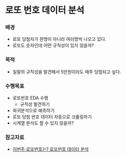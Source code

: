 # 로또 번호 데이터 분석
### 배경
- 로또 당첨자가 한명이 아니라 여러명씩 나오고 있다. 
- 로또도 숫자인데 어떤 규칙성이 있지 않을까?

### 목적
- 일말의 규칙성을 발견해서 5만원이라도 매주 당첨되고 싶다. 

### 수행목표
- 로또번호 EDA 수행
    - 규칙성 발견하기
- 회귀분석으로 예측하기
- 로또 당첨 번호 데이터 자동으로 크롤링하기
- 시계열 분석도 할 수 있지 않을까?

### 참고자료
- [이번주 로또번호는? 로또번호 데이터 분석](https://keep-steady.tistory.com/23)
